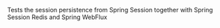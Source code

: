Tests the session persistence from Spring Session together with Spring Session Redis and Spring WebFlux
